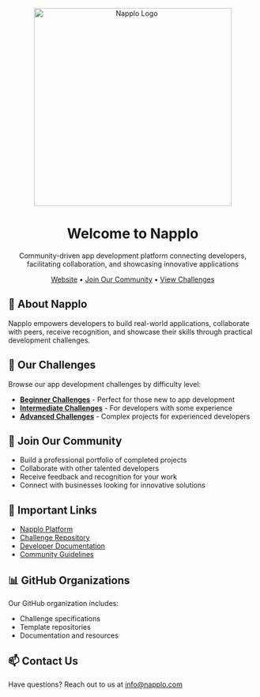 <div align="center">
  <img src="https://your-image-host.com/napplo-logo.png" alt="Napplo Logo" width="400">
  <h1>Welcome to Napplo</h1>
  <p>Community-driven app development platform connecting developers, facilitating collaboration, and showcasing innovative applications</p>
  
  <a href="https://napplo.com">Website</a> •
  <a href="https://napplo.com/join">Join Our Community</a> •
  <a href="https://github.com/napplo/challenges">View Challenges</a>
</div>

## 🚀 About Napplo

Napplo empowers developers to build real-world applications, collaborate with peers, receive recognition, and showcase their skills through practical development challenges.

## 📱 Our Challenges

Browse our app development challenges by difficulty level:

- [**Beginner Challenges**](https://github.com/napplo/challenges#beginner-challenges) - Perfect for those new to app development
- [**Intermediate Challenges**](https://github.com/napplo/challenges#intermediate-challenges) - For developers with some experience
- [**Advanced Challenges**](https://github.com/napplo/challenges#advanced-challenges) - Complex projects for experienced developers

## 👥 Join Our Community

- Build a professional portfolio of completed projects
- Collaborate with other talented developers
- Receive feedback and recognition for your work
- Connect with businesses looking for innovative solutions

## 🔗 Important Links

- [Napplo Platform](https://napplo.com)
- [Challenge Repository](https://github.com/napplo/challenges)
- [Developer Documentation](https://docs.napplo.com)
- [Community Guidelines](https://napplo.com/guidelines)

## 📊 GitHub Organizations

Our GitHub organization includes:
- Challenge specifications
- Template repositories
- Documentation and resources

## 📫 Contact Us

Have questions? Reach out to us at info@napplo.com